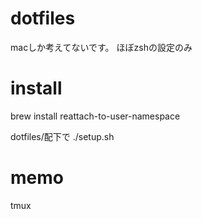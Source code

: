 dotfiles
========
macしか考えてないです。
ほぼzshの設定のみ


install
========
brew install reattach-to-user-namespace

dotfiles/配下で
./setup.sh


memo
========
tmux

